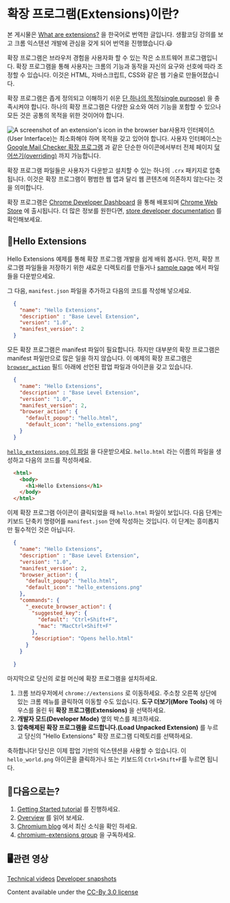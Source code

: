 # 확장 프로그램(Extensions)이란?

본 게시물은 [What are extensions?](https://developer.chrome.com/extensions) 을 한국어로 번역한 글입니다. 생활코딩 강의를 보고 크롬 익스텐션 개발에 관심을 갖게 되어 번역을 진행했습니다.😃

확장 프로그램은 브라우저 경험을 사용자화 할 수 있는 작은 소프트웨어 프로그램입니다. 확장 프로그램을 통해 사용자는 크롬의 기능과 동작을 자신의 요구와 선호에 따라 조정할 수 있습니다. 이것은 HTML, 자바스크립트, CSS와 같은 웹 기술로 만들어졌습니다.

확장 프로그램은 좁게 정의되고 이해하기 쉬운  [단 하나의 목적(single purpose)](https://developer.chrome.com/single_purpose) 을 충족시켜야 합니다. 하나의 확장 프로그램은 다양한 요소와 여러 기능을 포함할 수 있으나 모든 것은 공통의 목적을 위한 것이어야 합니다.

![A screenshot of an extension's icon in the browser bar](https://developer.chrome.com/static/images/index/gmail-small.png)사용자 인터페이스(User Interface)는 최소화해야 하며 목적을 갖고 있어야 합니다. 사용자 인터페이스는  [Google Mail Checker 확장 프로그램](https://developer.chrome.com/samples#google-mail-checker) 과 같은 단순한 아이콘에서부터 전체 페이지 [덮어쓰기(overriding)](https://developer.chrome.com/override) 까지 가능합니다. 

확장 프로그램 파일들은 사용자가 다운받고 설치할 수 있는 하나의 `.crx` 패키지로 압축됩니다. 이것은 확장 프로그램이 평범한 웹 앱과 달리 웹 콘텐츠에 의존하지 않는다는 것을 의미합니다.

확장 프로그램은 [Chrome Developer Dashboard](https://chrome.google.com/webstore/developer/dashboard) 을 통해 배포되며 [Chrome Web Store](http://chrome.google.com/webstore) 에 출시됩니다. 더 많은 정보를 원한다면, [store developer documentation](http://code.google.com/chrome/webstore) 를 확인해보세요.



## 🙌Hello Extensions

Hello Extensions 예제를 통해 확장 프로그램 개발을 쉽게 배워 봅시다. 먼저, 확장 프로그램 파일들을 저장하기 위한 새로운 디렉토리를 만들거나 [sample page](https://developer.chrome.com/extensions/samples#search:hello) 에서 파일들을 다운받으세요.

그 다음,  `manifest.json` 파일을 추가하고 다음의 코드를 작성해 넣으세요.

```json
  {
    "name": "Hello Extensions",
    "description" : "Base Level Extension",
    "version": "1.0",
    "manifest_version": 2
  }
```

모든 확장 프로그램은 manifest 파일이 필요합니다. 하지만 대부분의 확장 프로그램은 manifest 파일만으로 많은 일을 하지 않습니다. 이 예제의 확장 프로그램은 [`browser_action`](https://developer.chrome.com/browserAction) 필드 아래에 선언된 팝업 파일과 아이콘을 갖고 있습니다.

```json
  {
    "name": "Hello Extensions",
    "description" : "Base Level Extension",
    "version": "1.0",
    "manifest_version": 2,
    "browser_action": {
      "default_popup": "hello.html",
      "default_icon": "hello_extensions.png"
    }
  }
```

 [`hello_extensions.png` 이 파일](https://developer.chrome.com/static/images/index/hello_extensions.png) 을 다운받으세요.  `hello.html` 라는 이름의 파일을 생성하고 다음의 코드를 작성하세요.

```html
  <html>
    <body>
      <h1>Hello Extensions</h1>
    </body>
  </html>
```

이제 확장 프로그램 아이콘이 클릭되었을 때 `hello.html` 파일이 보입니다. 다음 단계는 키보드 단축키 명령어를  `manifest.json` 안에 작성하는 것입니다. 이 단계는 흥미롭지만 필수적인 것은 아닙니다.

```json
  {
    "name": "Hello Extensions",
    "description" : "Base Level Extension",
    "version": "1.0",
    "manifest_version": 2,
    "browser_action": {
      "default_popup": "hello.html",
      "default_icon": "hello_extensions.png"
    },
    "commands": {
      "_execute_browser_action": {
        "suggested_key": {
          "default": "Ctrl+Shift+F",
          "mac": "MacCtrl+Shift+F"
        },
        "description": "Opens hello.html"
      }
    }
  
  }
```

마지막으로 당신의 로컬 머신에 확장 프로그램을 설치하세요.

1. 크롬 브라우저에서 `chrome://extensions` 로 이동하세요. 주소창 오른쪽 상단에 있는 크롬 메뉴를 클릭하여 이동할 수도 있습니다.  **도구 더보기(More Tools)** 에 마우스를 올린 뒤  **확장 프로그램(Extensions)** 을 선택하세요.
2. **개발자 모드(Developer Mode)** 옆의 박스를 체크하세요.
3. **압축해제된 확장 프로그램을 로드합니다.(Load Unpacked Extension)** 를 누르고 당신의 "Hello Extensions" 확장 프로그램 디렉토리를 선택하세요.

축하합니다! 당신은 이제 팝업 기반의 익스텐션을 사용할 수 있습니다. 이 `hello_world.png` 아이콘을 클릭하거나 또는 키보드의 `Ctrl+Shift+F`를 누르면 됩니다.



## 🤔다음으로는?

1. [Getting Started tutorial](https://developer.chrome.com/getstarted) 를 진행하세요.
2. [Overview](https://developer.chrome.com/overview) 를 읽어 보세요.
3. [Chromium blog](http://blog.chromium.org/) 에서 최신 소식을 확인 하세요.
4. [chromium-extensions group](http://groups.google.com/a/chromium.org/group/chromium-extensions) 을 구독하세요.



## 🖥관련 영상

[Technical videos](http://www.youtube.com/view_play_list?p=CA101D6A85FE9D4B) 
[Developer snapshots](http://www.youtube.com/view_play_list?p=38DF05697DE372B1)

Content available under the [CC-By 3.0 license](http://creativecommons.org/licenses/by/3.0/)
